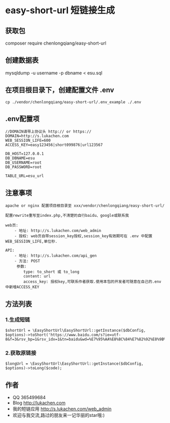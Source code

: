 # easy-short-url 短链接生成

## 获取包
composer require chenlongqiang/easy-short-url

## 创建数据表
mysqldump -u username -p dbname < esu.sql

## 在项目根目录下，创建配置文件 .env
```
cp ./vendor/chenlongqiang/easy-short-url/.env_example ./.env
```

## .env配置项
```
//DOMAIN请带上协议头 http:// or https://
DOMAIN=http://s.lukachen.com
WEB_SESSION_LIFE=600
ACCESS_KEY=easy123456|short099876|url123567

DB_HOST=127.0.0.1
DB_DBNAME=esu
DB_USERNAME=root
DB_PASSWORD=root

TABLE_URL=esu_url
```

## 注意事项
```
apache or nginx 配置项目根目录至 xxx/vendor/chenlongqiang/easy-short-url/

配置rewrite重写至index.php,不清楚的自行baidu、google或联系我

web页:
    - 地址: http://s.lukachen.com/web_admin
    - 授权: web页自带session_key授权,session_key有效期可在 .env 中配置WEB_SESSION_LIFE,单位秒.

API:
    - 地址: http://s.lukachen.com/api_gen
    - 方法: POST
     参数:
        type: to_short 或 to_long
        content: url
        access_key: 授权key,可联系作者获取.使用本包的开发者可随意在自己的.env中新增ACCESS_KEY
```

## 方法列表

### 1.生成短链
```
$shortUrl = \EasyShortUrl\EasyShortUrl::getInstance($dbConfig, $options)->toShort('https://www.baidu.com/s?ie=utf-8&f=3&rsv_bp=1&rsv_idx=1&tn=baidu&wd=%E7%95%AA%E8%8C%84%E7%82%92%E8%9B%8B&oq=%25E7%2595%25AA%25E8%258C%2584%25E7%2582%2592%25E8%259B%258B&rsv_pq=85934537000db9aa&rsv_t=3f59xqFrSv6jrDyrT1OVxtG9CRa0wGzUDKU3UBOsxxQkzFQqY9rZWnBIvQQ&rqlang=cn&rsv_enter=0&prefixsug=%25E7%2595%25AA%25E8%258C%2584%25E7%2582%2592%25E8%259B%258B&rsp=0');
```

### 2.获取原链接
```
$longUrl = \EasyShortUrl\EasyShortUrl::getInstance($dbConfig, $options)->toLong($code);
```

## 作者
- QQ   365499684
- Blog http://lukachen.com
- 我的短链应用 http://s.lukachen.com/web_admin
- 欢迎与我交流,路过的朋友来一记华丽的star哦:)
